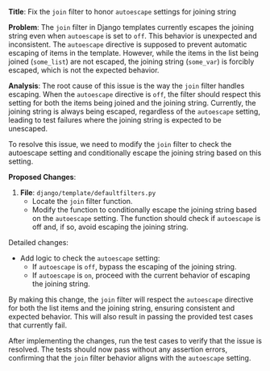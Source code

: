 **Title**: Fix the `join` filter to honor `autoescape` settings for joining string

**Problem**:
The `join` filter in Django templates currently escapes the joining string even when `autoescape` is set to `off`. This behavior is unexpected and inconsistent. The `autoescape` directive is supposed to prevent automatic escaping of items in the template. However, while the items in the list being joined (`some_list`) are not escaped, the joining string (`some_var`) is forcibly escaped, which is not the expected behavior.

**Analysis**:
The root cause of this issue is the way the `join` filter handles escaping. When the `autoescape` directive is `off`, the filter should respect this setting for both the items being joined and the joining string. Currently, the joining string is always being escaped, regardless of the `autoescape` setting, leading to test failures where the joining string is expected to be unescaped.

To resolve this issue, we need to modify the `join` filter to check the autoescape setting and conditionally escape the joining string based on this setting.

**Proposed Changes**:
1. **File**: `django/template/defaultfilters.py`
   - Locate the `join` filter function.
   - Modify the function to conditionally escape the joining string based on the `autoescape` setting. The function should check if `autoescape` is off and, if so, avoid escaping the joining string.

Detailed changes:
- Add logic to check the `autoescape` setting:
  - If `autoescape` is `off`, bypass the escaping of the joining string.
  - If `autoescape` is `on`, proceed with the current behavior of escaping the joining string.

By making this change, the `join` filter will respect the `autoescape` directive for both the list items and the joining string, ensuring consistent and expected behavior. This will also result in passing the provided test cases that currently fail.

After implementing the changes, run the test cases to verify that the issue is resolved. The tests should now pass without any assertion errors, confirming that the `join` filter behavior aligns with the `autoescape` setting.